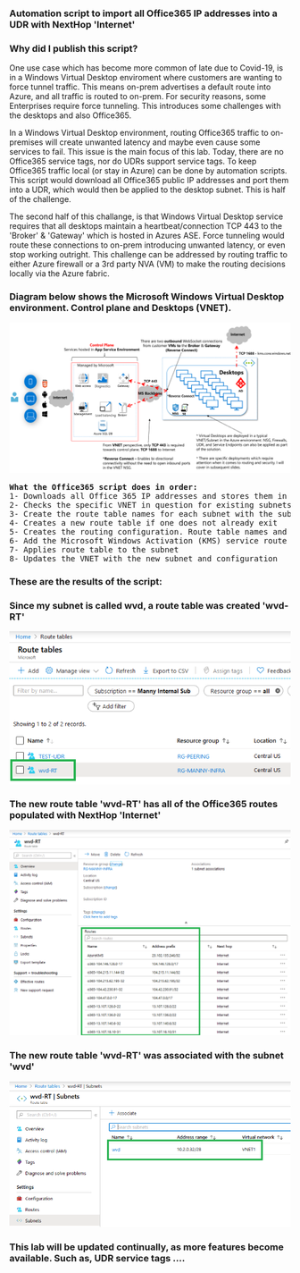 ### Automation script to import all Office365 IP addresses into a UDR with NextHop 'Internet'

### Why did I publish this script? 
One use case which has become more common of late due to Covid-19, is in a Windows Virtual Desktop enviroment where customers are wanting to force tunnel traffic. This means on-prem advertises a default route into Azure, and all traffic is routed to on-prem. For security reasons, some Enterprises require force tunneling. This introduces some challenges with the desktops and also Office365.

In a Windows Virtual Desktop environment, routing Office365 traffic to on-premises will create unwanted latency and maybe even cause some services to fail. This issue is the main focus of this lab. Today, there are no Office365 service tags, nor do UDRs support service tags. To keep Office365 traffic local (or stay in Azure) can be done by automation scripts. This script would download all Office365 public IP addresses and port them into a UDR, which would then be applied to the desktop subnet. This is half of the challenge.  

The second half of this challange, is that Windows Virtual Desktop service requires that all desktops maintain a heartbeat/connection TCP 443 to the 'Broker' & 'Gateway' which is hosted in Azures ASE. Force tunneling would route these connections to on-prem introducing unwanted latency, or even stop working outright. This challenge can be addressed by routing traffic to either Azure firewall or a 3rd party NVA (VM) to make the routing decisions locally via the Azure fabric. 

###  Diagram below shows the Microsoft Windows Virtual Desktop environment. Control plane and Desktops (VNET).

<kbd>![alt text](https://github.com/ManCalAzure/AzureLabs/blob/master/O365_IP_ADDRESSES_TO_UDR/wvd1.png)</kbd>


<pre lang= >
<b>What the Office365 script does in order:</b>
1- Downloads all Office 365 IP addresses and stores them in a variable ($flatIp4s)
2- Checks the specific VNET in question for existing subnets
3- Create the route table names for each subnet with the subnet name + '-RT'
4- Creates a new route table if one does not already exit
5- Creates the routing configuration. Route table names and prefixes based on variable $flatIp4s
6- Add the Microsoft Windows Activation (KMS) service route as well
7- Applies route table to the subnet
8- Updates the VNET with the new subnet and configuration
</pre>

### These are the results of the script:
### Since my subnet is called wvd, a route table was created 'wvd-RT'
<kbd>![alt text](https://github.com/ManCalAzure/AzureLabs/blob/master/O365_IP_ADDRESSES_TO_UDR/img-1.png)</kbd>

### The new route table 'wvd-RT' has all of the Office365 routes populated with NextHop 'Internet'
<kbd>![alt text](https://github.com/ManCalAzure/AzureLabs/blob/master/O365_IP_ADDRESSES_TO_UDR/img-2.png)</kbd>

### The new route table 'wvd-RT' was associated with the subnet 'wvd'
<kbd>![alt text](https://github.com/ManCalAzure/AzureLabs/blob/master/O365_IP_ADDRESSES_TO_UDR/img-3.png)</kbd>

### This lab will be updated continually, as more features become available. Such as, UDR service tags ....
